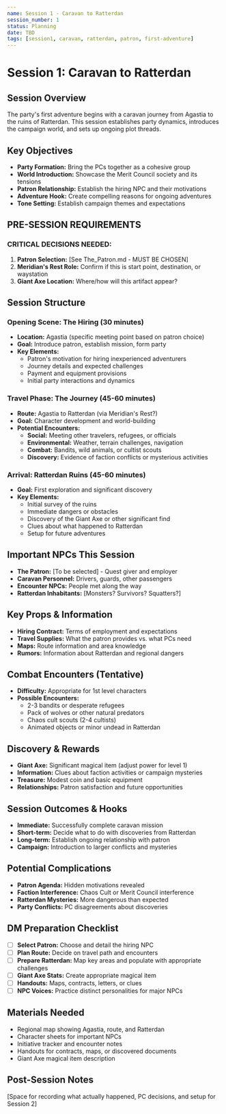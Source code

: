 ```yaml
---
name: Session 1 - Caravan to Ratterdan
session_number: 1
status: Planning
date: TBD
tags: [session1, caravan, ratterdan, patron, first-adventure]
---
```


# Session 1: Caravan to Ratterdan

## Session Overview
The party's first adventure begins with a caravan journey from Agastia to the ruins of Ratterdan. This session establishes party dynamics, introduces the campaign world, and sets up ongoing plot threads.

## Key Objectives
- **Party Formation:** Bring the PCs together as a cohesive group
- **World Introduction:** Showcase the Merit Council society and its tensions
- **Patron Relationship:** Establish the hiring NPC and their motivations
- **Adventure Hook:** Create compelling reasons for ongoing adventures
- **Tone Setting:** Establish campaign themes and expectations

## PRE-SESSION REQUIREMENTS

### CRITICAL DECISIONS NEEDED:
1. **Patron Selection:** [See The_Patron.md - MUST BE CHOSEN]
2. **Meridian's Rest Role:** Confirm if this is start point, destination, or waystation
3. **Giant Axe Location:** Where/how will this artifact appear?

## Session Structure

### Opening Scene: The Hiring (30 minutes)
- **Location:** Agastia (specific meeting point based on patron choice)
- **Goal:** Introduce patron, establish mission, form party
- **Key Elements:**
  - Patron's motivation for hiring inexperienced adventurers
  - Journey details and expected challenges
  - Payment and equipment provisions
  - Initial party interactions and dynamics

### Travel Phase: The Journey (45-60 minutes)
- **Route:** Agastia to Ratterdan (via Meridian's Rest?)
- **Goal:** Character development and world-building
- **Potential Encounters:**
  - **Social:** Meeting other travelers, refugees, or officials
  - **Environmental:** Weather, terrain challenges, navigation
  - **Combat:** Bandits, wild animals, or cultist scouts
  - **Discovery:** Evidence of faction conflicts or mysterious activities

### Arrival: Ratterdan Ruins (45-60 minutes)
- **Goal:** First exploration and significant discovery
- **Key Elements:**
  - Initial survey of the ruins
  - Immediate dangers or obstacles
  - Discovery of the Giant Axe or other significant find
  - Clues about what happened to Ratterdan
  - Setup for future adventures

## Important NPCs This Session
- **The Patron:** [To be selected] - Quest giver and employer
- **Caravan Personnel:** Drivers, guards, other passengers
- **Encounter NPCs:** People met along the way
- **Ratterdan Inhabitants:** [Monsters? Survivors? Squatters?]

## Key Props & Information
- **Hiring Contract:** Terms of employment and expectations
- **Travel Supplies:** What the patron provides vs. what PCs need
- **Maps:** Route information and area knowledge
- **Rumors:** Information about Ratterdan and regional dangers

## Combat Encounters (Tentative)
- **Difficulty:** Appropriate for 1st level characters
- **Possible Encounters:**
  - 2-3 bandits or desperate refugees
  - Pack of wolves or other natural predators
  - Chaos cult scouts (2-4 cultists)
  - Animated objects or minor undead in Ratterdan

## Discovery & Rewards
- **Giant Axe:** Significant magical item (adjust power for level 1)
- **Information:** Clues about faction activities or campaign mysteries
- **Treasure:** Modest coin and basic equipment
- **Relationships:** Patron satisfaction and future opportunities

## Session Outcomes & Hooks
- **Immediate:** Successfully complete caravan mission
- **Short-term:** Decide what to do with discoveries from Ratterdan
- **Long-term:** Establish ongoing relationship with patron
- **Campaign:** Introduction to larger conflicts and mysteries

## Potential Complications
- **Patron Agenda:** Hidden motivations revealed
- **Faction Interference:** Chaos Cult or Merit Council interference
- **Ratterdan Mysteries:** More dangerous than expected
- **Party Conflicts:** PC disagreements about discoveries

## DM Preparation Checklist
- [ ] **Select Patron:** Choose and detail the hiring NPC
- [ ] **Plan Route:** Decide on travel path and encounters
- [ ] **Prepare Ratterdan:** Map key areas and populate with appropriate challenges
- [ ] **Giant Axe Stats:** Create appropriate magical item
- [ ] **Handouts:** Maps, contracts, letters, or clues
- [ ] **NPC Voices:** Practice distinct personalities for major NPCs

## Materials Needed
- Regional map showing Agastia, route, and Ratterdan
- Character sheets for important NPCs
- Initiative tracker and encounter notes
- Handouts for contracts, maps, or discovered documents
- Giant Axe magical item description

## Post-Session Notes
[Space for recording what actually happened, PC decisions, and setup for Session 2]